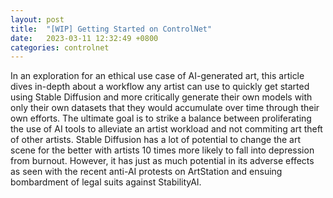 ```yaml
---
layout: post
title:  "[WIP] Getting Started on ControlNet"
date:   2023-03-11 12:32:49 +0800
categories: controlnet
---
```


In an exploration for an ethical use case of AI-generated art, this article dives in-depth about a workflow any artist can use to quickly get started using Stable Diffusion and more critically generate their own models with only their own datasets that they would accumulate over time through their own efforts. The ultimate goal is to strike a balance between proliferating the use of AI tools to alleviate an artist workload and not commiting art theft of other artists. Stable Diffusion has a lot of potential to change the art scene for the better with artists 10 times more likely to fall into depression from burnout. However, it has just as much potential in its adverse effects as seen with the recent anti-AI protests on ArtStation and ensuing bombardment of legal suits against StabilityAI.
